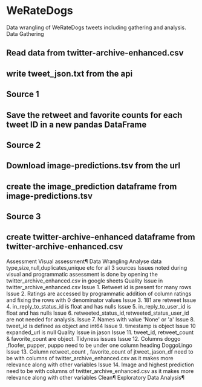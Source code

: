 # WeRateDogs
Data wrangling of WeRateDogs tweets including gathering and analysis.
Data Gathering
## Read data from twitter-archive-enhanced.csv 
## write tweet_json.txt from the api
## Source 1
## Save the retweet and favorite counts for each tweet ID in a new pandas DataFrame 
## Source 2
## Download image-predictions.tsv from the url 
## create the image_prediction dataframe from image-predictions.tsv
## Source 3
## create twitter-archive-enhanced dataframe from twitter-archive-enhanced.csv
Assessment
Visual assessment¶
Data Wrangling
Analyse data type,size,null,duplicates,unique etc for all 3 sources
Issues noted during visual and programmatic assessment is done by opening the twitter_archive_enhanced.csv in google sheets
Quality Issue in twitter_archive_enhanced.csv
Issue 1. Retweet id is present for many rows
Issue 2. Ratings are accessed by programmatic addition of column ratings and fixing the rows with 0 denominator values
Issue 3. 181 are retweet
Issue 4. in_reply_to_status_id is float and has nulls
Issue 5. in_reply_to_user_id is float and has nulls
Issue 6. retweeted_status_id,retweeted_status_user_id are not needed for analysis.
Issue 7. Names with value 'None' or 'a'
Issue 8. tweet_id is defined as object and int64
Issue 9. timestamp is object
Issue 10 expanded_url is null
Quality Issue in jason
Issue 11. tweet_id, retweet_count & favorite_count are object.
Tidyness issues
Issue 12. Columns doggo ,floofer, pupper, puppo need to be under one column heading DoggoLingo
Issue 13. Column retweet_count , favorite_count of jtweet_jason_df need to be with columns of twitter_archive_enhanced.csv as it makes more relevance along with other variables
Issue 14. Image and highest prediction need to be with columns of twitter_archive_enhanced.csv as it makes more relevance along with other variables
Clean¶
Exploratory Data Analysis¶

